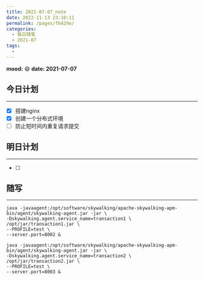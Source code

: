 ```yaml
---
title: 2021-07-07_note
date: 2022-11-13 23:10:11
permalink: /pages/f6429e/
categories:
  - 每日随笔
  - 2021-07
tags:
  - 
---
```

**mood:** :smile:  																		**date: 2021-07-07**  
## 今日计划  
------
- [x]  搭建nginx
- [x]  创建一个分布式环境
- [ ]  防止短时间内重复请求提交
## 明日计划  
------
- [ ]  
## 随写 
------

```
java -javaagent:/opt/software/skywalking/apache-skywalking-apm-bin/agent/skywalking-agent.jar -jar \
-Dskywalking.agent.service_name=transaction1 \
/opt/jar/transaction1.jar \
--PROFILE=test \
--server.port=8002 &

java -javaagent:/opt/software/skywalking/apache-skywalking-apm-bin/agent/skywalking-agent.jar -jar \
-Dskywalking.agent.service_name=transaction2 \
/opt/jar/transaction2.jar \
--PROFILE=test \
--server.port=8003 &
```

